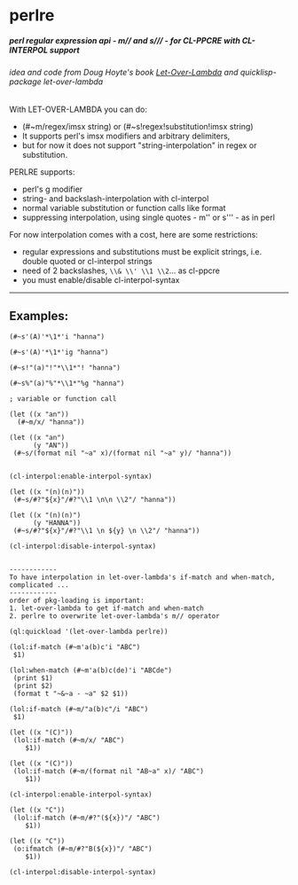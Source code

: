perlre
======

##### perl regular expression api - m// and s/// - for CL-PPCRE with CL-INTERPOL support
###### idea and code from Doug Hoyte's book [Let-Over-Lambda](http://letoverlambda.com) and quicklisp-package let-over-lambda

With LET-OVER-LAMBDA you can do:
- (#~m/regex/imsx string) or (#~s!regex!substitution!imsx string)
- It supports perl's imsx modifiers and arbitrary delimiters, 
- but for now it does not support "string-interpolation" in regex or substitution.


PERLRE supports: 
- perl's g modifier
- string- and backslash-interpolation with cl-interpol
- normal variable substitution or function calls like format
- suppressing interpolation, using single quotes - m'' or s''' - as in perl


For now interpolation comes with a cost, here are some restrictions:
- regular expressions and substitutions must be explicit strings, i.e. double quoted or cl-interpol strings
- need of 2 backslashes, `\\& \\' \\1 \\2`... as cl-ppcre
- you must enable/disable cl-interpol-syntax

------------
Examples:
------------
```
(#~s'(A)'*\1*'i "hanna")

(#~s'(A)'*\1*'ig "hanna")

(#~s!"(a)"!"*\\1*"! "hanna")

(#~s%"(a)"%"*\\1*"%g "hanna")

; variable or function call

(let ((x "an")) 
  (#~m/x/ "hanna"))

(let ((x "an")
      (y "AN"))
 (#~s/(format nil "~a" x)/(format nil "~a" y)/ "hanna"))


(cl-interpol:enable-interpol-syntax)

(let ((x "(n)(n)"))
 (#~s/#?"${x}"/#?"\\1 \n\n \\2"/ "hanna"))

(let ((x "(n)(n)")
      (y "HANNA"))
 (#~s/#?"${x}"/#?"\\1 \n ${y} \n \\2"/ "hanna"))

(cl-interpol:disable-interpol-syntax)


------------
To have interpolation in let-over-lambda's if-match and when-match, complicated ...
------------
order of pkg-loading is important: 
1. let-over-lambda to get if-match and when-match
2. perlre to overwrite let-over-lambda's m// operator

(ql:quickload '(let-over-lambda perlre))

(lol:if-match (#~m'a(b)c'i "ABC") 
 $1)

(lol:when-match (#~m'a(b)c(de)'i "ABCde")
 (print $1)
 (print $2)
 (format t "~&~a - ~a" $2 $1))

(lol:if-match (#~m/"a(b)c"/i "ABC") 
 $1)

(let ((x "(C)"))
 (lol:if-match (#~m/x/ "ABC") 
	$1))

(let ((x "(C)"))
 (lol:if-match (#~m/(format nil "AB~a" x)/ "ABC") 
	$1))

(cl-interpol:enable-interpol-syntax)

(let ((x "C"))
 (lol:if-match (#~m/#?"(${x})"/ "ABC") 
	$1))

(let ((x "C"))
 (o:ifmatch (#~m/#?"B(${x})"/ "ABC") 
	$1))

(cl-interpol:disable-interpol-syntax)
```
